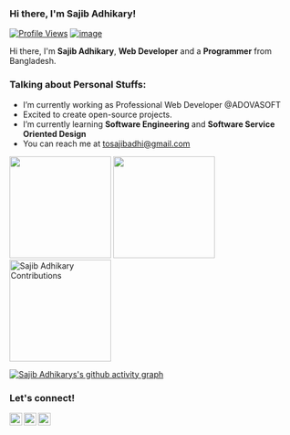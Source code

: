 ### Hi there, I'm Sajib Adhikary!
[![Profile Views](https://gpvc.arturio.dev/sajibAdhi)](#)
[![image](https://img.shields.io/github/followers/sajibAdhi?label=follow&style=social)](#)
    
Hi there, I'm **Sajib Adhikary**, **Web Developer** and a **Programmer** from Bangladesh.

### Talking about Personal Stuffs:
  - I’m currently working as Professional Web Developer @ADOVASOFT
  - Excited to create open-source projects.
  - I’m currently learning **Software Engineering** and **Software Service Oriented Design**
  - You can reach me at <a href="mailto:tosajibadhi@gmail.com">tosajibadhi@gmail.com</a>

<p>
    <img src="https://github-readme-stats.vercel.app/api?username=sajibAdhi&show_icons=true&count_private=true" height=178 />
    <img src="https://github-readme-stats.vercel.app/api/top-langs/?username=sajibAdhi&layout=compact" height=178 />
    <img src="https://github-readme-streak-stats.herokuapp.com/?user=sajibAdhi&layout=compact" height="178" alt="Sajib Adhikary Contributions" />
</p>
<p>

[![Sajib Adhikarys's github activity graph](https://activity-graph.herokuapp.com/graph?username=ashutosh00710&custom_title=Sajib%20Adhikary's%20Activity%20Graph&hide_border=true&bg_color=ffffff)](#)

</p>

### Let's connect!
<p>
    <a href="https://www.linkedin.com/in/sajibAdhi/" target="blank"><img align="left" alt="Sajib Adhikary's LinkedIn" width="22px" src="https://cdn.jsdelivr.net/npm/simple-icons@v3/icons/linkedin.svg" /></a>
    <a href="https://web.facebook.com/sajibAdhi" target="blank"><img align="left" alt="Sajib Adhikary's Facebook" width="22px" src="https://cdn.jsdelivr.net/npm/simple-icons@v3/icons/facebook.svg" /></a>
    <a href="https://twitter.com/sajibAdhi" target="blank"><img align="left" alt="Sajib Adhikary's Twitter" width="22px" src="https://cdn.jsdelivr.net/npm/simple-icons@v3/icons/twitter.svg" /></a>
</p>
